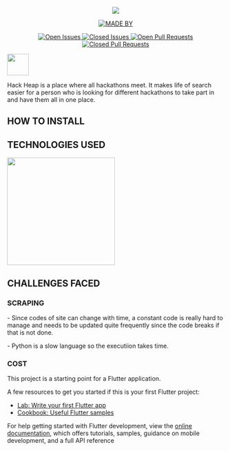 <p align="center">
  <a href="https://github.com/Infinil/Hack-Heap">
    <img src="https://i.imgur.com/6fRzGCt.jpgt" > 
  </a>
</p>

<p align="center">
  <a href="https://github.com/Infinil/Hack-Heap">
    <img src ="https://img.shields.io/badge/Made%20By-DumbDuo-red" alt = "MADE BY">

<p align="center">
  <a href="https://github.com/Infinil/Hack-Heap">
    <img src ="https://img.shields.io/github/issues-raw/Infinil/Hack-Heap" alt = "Open Issues">
    <img src ="https://img.shields.io/github/issues-closed-raw/Infinil/Hack-Heap" alt = "Closed Issues">
    <img src ="https://img.shields.io/github/issues-pr-raw/Infinil/Hack-Heap" alt = "Open Pull Requests">
    <img src ="https://img.shields.io/github/issues-pr-closed/Infinil/Hack-Heap" alt = "Closed Pull Requests">
  </a>
 </p>
    
<p align="left">
  <a href="https://github.com/Infinil/Hack-Heap">
    <img src="https://i.imgur.com/N1YYsWj.png" height="50"> 
  </a>
</p>

Hack Heap is a place where all hackathons meet. It makes life of search easier for a person who is looking for different hackathons to take part in and have them all in one place.

## HOW TO INSTALL
    
    
## TECHNOLOGIES USED
  <p align="left">
  <a href="https://github.com/Infinil/Hack-Heap">
    <img src="https://i.imgur.com/xPG4G4d.png" height="250"> 
  </a>
</p>

## CHALLENGES FACED

### SCRAPING
<p> - Since codes of site can change with time, a constant code is really hard to manage and needs to be updated quite frequently since the code breaks if that is not done. </p>
    <p>    - Python is a slow language so the executiion takes time. </p>

### COST
  




This project is a starting point for a Flutter application.

A few resources to get you started if this is your first Flutter project:

- [Lab: Write your first Flutter app](https://docs.flutter.dev/get-started/codelab)
- [Cookbook: Useful Flutter samples](https://docs.flutter.dev/cookbook)

For help getting started with Flutter development, view the
[online documentation](https://docs.flutter.dev/), which offers tutorials,
samples, guidance on mobile development, and a full API reference


